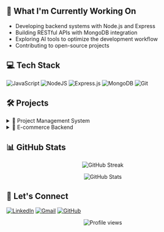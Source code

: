 ## 🚀 What I'm Currently Working On

- Developing backend systems with Node.js and Express
- Building RESTful APIs with MongoDB integration
- Exploring AI tools to optimize the development workflow
- Contributing to open-source projects

## 💻 Tech Stack

![JavaScript](https://img.shields.io/badge/javascript-%23323330.svg?style=for-the-badge&logo=javascript&logoColor=%23F7DF1E)
![NodeJS](https://img.shields.io/badge/node.js-6DA55F?style=for-the-badge&logo=node.js&logoColor=white)
![Express.js](https://img.shields.io/badge/express.js-%23404d59.svg?style=for-the-badge&logo=express&logoColor=%2361DAFB)
![MongoDB](https://img.shields.io/badge/MongoDB-%234ea94b.svg?style=for-the-badge&logo=mongodb&logoColor=white)
![Git](https://img.shields.io/badge/git-%23F05033.svg?style=for-the-badge&logo=git&logoColor=white)

## 🛠️ Projects

<details>
  <summary>📱 Project Management System</summary>

  - **Tech Stack**: Node.js, Express, MongoDB
  - **Features**: Task tracking, Team collaboration, Real-time updates
</details>

<details>
  <summary>🛒 E-commerce Backend</summary>

  - **Tech Stack**: Node.js, Express, MongoDB
  - **Features**: User authentication, Product management, Order processing
</details>

## 📊 GitHub Stats

<p align="center">
  <img src="https://github-readme-streak-stats.herokuapp.com/?user=asanam767&theme=tokyonight" alt="GitHub Streak" />
</p>

<p align="center">
  <img src="https://github-readme-stats.vercel.app/api?username=asanam767&show_icons=true&theme=tokyonight" alt="GitHub Stats" />
</p>

## 🤝 Let's Connect

[![LinkedIn](https://img.shields.io/badge/LinkedIn-0077B5?style=for-the-badge&logo=linkedin&logoColor=white)](https://www.linkedin.com/in/katta-manasa-a43050228/)
[![Gmail](https://img.shields.io/badge/Gmail-D14836?style=for-the-badge&logo=gmail&logoColor=white)](mailto:kmanasa0402@gmail.com)
[![GitHub](https://img.shields.io/badge/GitHub-100000?style=for-the-badge&logo=github&logoColor=white)](https://github.com/asanam767)

<p align="center">
  <img src="https://komarev.com/ghpvc/?username=asanam767&color=blueviolet&style=for-the-badge" alt="Profile views" />
</p>
